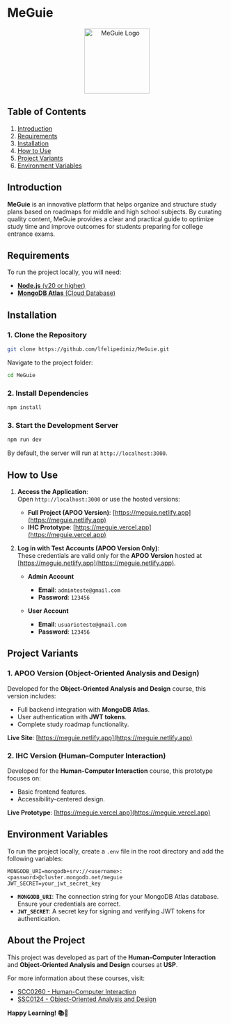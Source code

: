 # MeGuie

<p align="center"><img src="https://meguie.netlify.app/favicon.ico" alt="MeGuie Logo" width="150"></p>

## Table of Contents

1. [Introduction](#introduction)  
2. [Requirements](#requirements)  
3. [Installation](#installation)  
4. [How to Use](#how-to-use)  
5. [Project Variants](#project-variants)  
6. [Environment Variables](#environment-variables)  

## Introduction

**MeGuie** is an innovative platform that helps organize and structure study plans based on roadmaps for middle and high school subjects. By curating quality content, MeGuie provides a clear and practical guide to optimize study time and improve outcomes for students preparing for college entrance exams.

## Requirements

To run the project locally, you will need:

- [**Node.js** (v20 or higher)](https://nodejs.org/)  
- [**MongoDB Atlas** (Cloud Database)](https://www.mongodb.com/cloud/atlas)  

## Installation

### 1. Clone the Repository

```bash
git clone https://github.com/lfelipediniz/MeGuie.git
```

Navigate to the project folder:

```bash
cd MeGuie
```

### 2. Install Dependencies

```bash
npm install 
```

### 3. Start the Development Server

```bash
npm run dev
```

By default, the server will run at `http://localhost:3000`.

## How to Use

1. **Access the Application**:  
   Open `http://localhost:3000` or use the hosted versions:

   - **Full Project (APOO Version)**: [https://meguie.netlify.app](https://meguie.netlify.app)  
   - **IHC Prototype**: [https://meguie.vercel.app](https://meguie.vercel.app)  

2. **Log in with Test Accounts (APOO Version Only)**:  
   These credentials are valid only for the **APOO Version** hosted at [https://meguie.netlify.app](https://meguie.netlify.app).

   - **Admin Account**  
     - **Email**: `adminteste@gmail.com`  
     - **Password**: `123456`  

   - **User Account**  
     - **Email**: `usuarioteste@gmail.com`  
     - **Password**: `123456`  


## Project Variants

### 1. APOO Version (Object-Oriented Analysis and Design)

Developed for the **Object-Oriented Analysis and Design** course, this version includes:

- Full backend integration with **MongoDB Atlas**.  
- User authentication with **JWT tokens**.  
- Complete study roadmap functionality.  

**Live Site**: [https://meguie.netlify.app](https://meguie.netlify.app)

### 2. IHC Version (Human-Computer Interaction)

Developed for the **Human-Computer Interaction** course, this prototype focuses on:

- Basic frontend features.  
- Accessibility-centered design.  

**Live Prototype**: [https://meguie.vercel.app](https://meguie.vercel.app)

## Environment Variables

To run the project locally, create a `.env` file in the root directory and add the following variables:

```plaintext
MONGODB_URI=mongodb+srv://<username>:<password>@cluster.mongodb.net/meguie
JWT_SECRET=your_jwt_secret_key
```

- **`MONGODB_URI`**: The connection string for your MongoDB Atlas database. Ensure your credentials are correct.  
- **`JWT_SECRET`**: A secret key for signing and verifying JWT tokens for authentication.

## About the Project

This project was developed as part of the **Human-Computer Interaction** and **Object-Oriented Analysis and Design** courses at **USP**.

For more information about these courses, visit:

- [SCC0260 - Human-Computer Interaction](https://uspdigital.usp.br/jupiterweb/obterDisciplina?sgldis=SCC0260&codcur=55041&codhab=0)  
- [SSC0124 - Object-Oriented Analysis and Design](https://uspdigital.usp.br/jupiterweb/obterDisciplina?sgldis=SSC0124&codcur=55041&codhab=0)  

**Happy Learning! 📚🚀**
